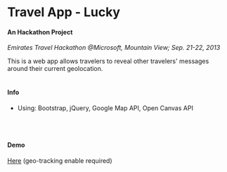 Travel App - Lucky
=====
#### An Hackathon Project

*Emirates Travel Hackathon @Microsoft, Mountain View; Sep. 21-22, 2013*

This is a web app allows travelers to reveal other travelers' messages around their current geolocation.
<br>
<br>

#### Info  
- Using: Bootstrap, jQuery, Google Map API, Open Canvas API
<br>
<br>

#### Demo
[Here](http://jsbin.com/EFEfeTo/5/edit?html,css,js,output) (geo-tracking enable required)
